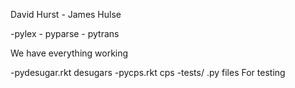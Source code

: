 David Hurst   -    James Hulse

-pylex - pyparse - pytrans

We have everything working 

-pydesugar.rkt        desugars
-pycps.rkt	      cps
-tests/ .py        files For testing


